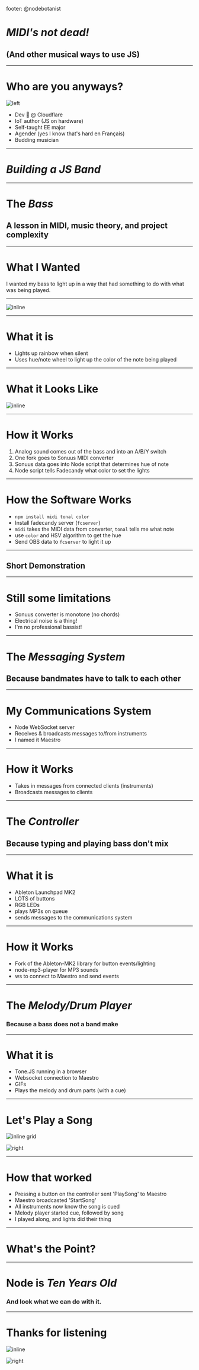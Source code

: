 footer: @nodebotanist

# *MIDI's not dead!*
## (And other musical ways to use JS)

---

# Who are you anyways?

![left](./img/me.jpg)

* Dev 🥑 @ Cloudflare
* IoT author (JS on hardware)
* Self-taught EE major
* Agender (yes I know that's hard en Français)
* Budding musician

---

# *Building a JS Band*

---

# The *Bass*
## A lesson in MIDI, music theory, and project complexity

---

# What I Wanted

I wanted my bass to light up in a way that had something to do with what was being played.

---

![inline](./img/notewheel.png)

---

# What it is

* Lights up rainbow when silent
* Uses hue/note wheel to light up the color of the note being played

---

# What it Looks Like

![inline](./img/Bass.png)

---

# How it Works

1. Analog sound comes out of the bass and into an A/B/Y switch
1. One fork goes to Sonuus MIDI converter
1. Sonuus data goes into Node script that determines hue of note
1. Node script tells Fadecandy what color to set the lights

---

# How the Software Works

* `npm install midi tonal color`
* Install fadecandy server (`fcserver`)
* `midi` takes the MIDI data from converter, `tonal` tells me what note
* use `color` and HSV algorithm to get the hue
* Send OBS data to `fcserver` to light it up

---

## Short Demonstration

---

# Still some limitations

* Sonuus converter is monotone (no chords)
* Electrical noise is a thing!
* I'm no professional bassist!

---

# The *Messaging System*
## Because bandmates have to talk to each other

---

# My Communications System

* Node WebSocket server
* Receives & broadcasts messages to/from instruments
* I named it Maestro

---

# How it Works

* Takes in messages from connected clients (instruments)
* Broadcasts messages to clients

---

# The *Controller*
## Because typing and playing bass don't mix

---

# What it is

* Ableton Launchpad MK2
* LOTS of buttons
* RGB LEDs
* plays MP3s on queue
* sends messages to the communications system

---

# How it Works

* Fork of the Ableton-MK2 library for button events/lighting
* node-mp3-player for MP3 sounds
* ws to connect to Maestro and send events

---

# The *Melody/Drum Player*
### Because a bass does not a band make

---

# What it is

* Tone.JS running in a browser
* Websocket connection to Maestro
* GIFs
* Plays the melody and drum parts (with a cue)

---

# Let's Play a Song

![inline grid](./img/run.gif)

![right](./img/qr.png)	


---

# How that worked

* Pressing a button on the controller sent 'PlaySong' to Maestro
* Maestro broadcasted 'StartSong'
* All instruments now know the song is cued
* Melody player started cue, followed by song
* I played along, and lights did their thing

---

# What's the Point?

---

# Node is *Ten Years Old*
### And look what we can do with it.

---

# Thanks for listening

![inline](./img/carl-sagan-youre-awesome.gif)

![right](./img/qr.png)